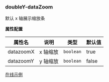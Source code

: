 ### doubleY-dataZoom

默认 x 轴展示缩放条

**属性配置**

| 属性名    | 说明     | 类型      | 默认值 |
| --------- | -------- | --------- | ------ |
| datazoomX | x 轴缩放 | `boolean` | true   |
| datazoomY | y 轴缩放 | `boolean` | false  |

[在线示例](/rocket-chart-gallery/example/play#doubleY-dataZoom)
